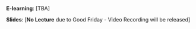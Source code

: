 **E-learning**: [TBA] 

**Slides**: [**No Lecture** due to Good Friday - Video Recording will be released]